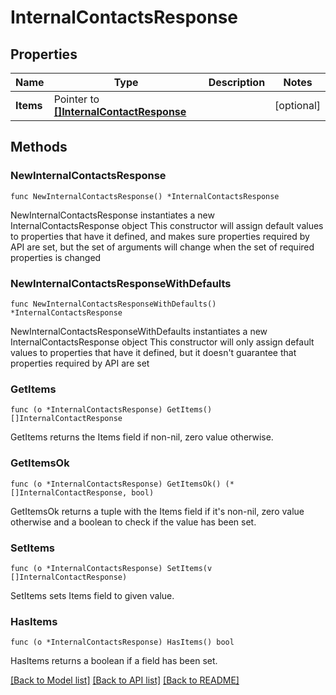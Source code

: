 # InternalContactsResponse

## Properties

Name | Type | Description | Notes
------------ | ------------- | ------------- | -------------
**Items** | Pointer to [**[]InternalContactResponse**](InternalContactResponse.md) |  | [optional] 

## Methods

### NewInternalContactsResponse

`func NewInternalContactsResponse() *InternalContactsResponse`

NewInternalContactsResponse instantiates a new InternalContactsResponse object
This constructor will assign default values to properties that have it defined,
and makes sure properties required by API are set, but the set of arguments
will change when the set of required properties is changed

### NewInternalContactsResponseWithDefaults

`func NewInternalContactsResponseWithDefaults() *InternalContactsResponse`

NewInternalContactsResponseWithDefaults instantiates a new InternalContactsResponse object
This constructor will only assign default values to properties that have it defined,
but it doesn't guarantee that properties required by API are set

### GetItems

`func (o *InternalContactsResponse) GetItems() []InternalContactResponse`

GetItems returns the Items field if non-nil, zero value otherwise.

### GetItemsOk

`func (o *InternalContactsResponse) GetItemsOk() (*[]InternalContactResponse, bool)`

GetItemsOk returns a tuple with the Items field if it's non-nil, zero value otherwise
and a boolean to check if the value has been set.

### SetItems

`func (o *InternalContactsResponse) SetItems(v []InternalContactResponse)`

SetItems sets Items field to given value.

### HasItems

`func (o *InternalContactsResponse) HasItems() bool`

HasItems returns a boolean if a field has been set.


[[Back to Model list]](../README.md#documentation-for-models) [[Back to API list]](../README.md#documentation-for-api-endpoints) [[Back to README]](../README.md)


